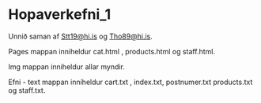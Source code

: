 # Hopaverkefni_1
Unnið saman af Stt19@hi.is og Tho89@hi.is.

Pages mappan inniheldur cat.html , products.html og staff.html.

Img mappan inniheldur allar myndir.

Efni - text mappan inniheldur cart.txt , index.txt, postnumer.txt products.txt og staff.txt.
